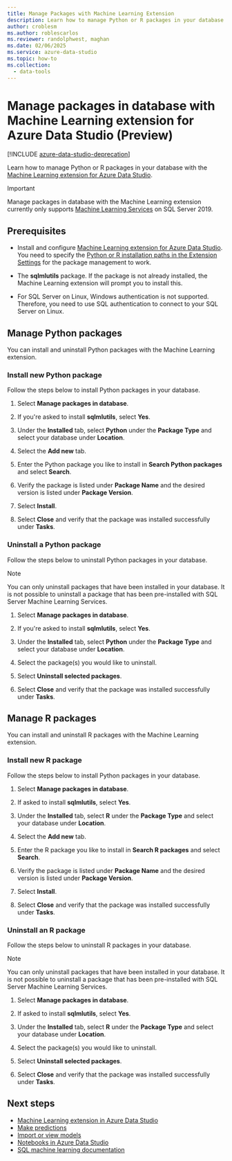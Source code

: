 ```yaml
---
title: Manage Packages with Machine Learning Extension
description: Learn how to manage Python or R packages in your database with the [Machine Learning extension for Azure Data Studio.
author: croblesm
ms.author: roblescarlos
ms.reviewer: randolphwest, maghan
ms.date: 02/06/2025
ms.service: azure-data-studio
ms.topic: how-to
ms.collection:
  - data-tools
---
```


# Manage packages in database with Machine Learning extension for Azure Data Studio (Preview)

[!INCLUDE [azure-data-studio-deprecation](../includes/azure-data-studio-deprecation.md)]

Learn how to manage Python or R packages in your database with the [Machine Learning extension for Azure Data Studio](machine-learning-extension.md).

> [!IMPORTANT]
> Manage packages in database with the Machine Learning extension currently only supports [Machine Learning Services](/sql/machine-learning/sql-server-machine-learning-services) on SQL Server 2019.

## Prerequisites

- Install and configure [Machine Learning extension for Azure Data Studio](machine-learning-extension.md). You need to specify the [Python or R installation paths in the Extension Settings](machine-learning-extension.md#settings) for the package management to work.

- The **sqlmlutils** package. If the package is not already installed, the Machine Learning extension will prompt you to install this.

- For SQL Server on Linux, Windows authentication is not supported. Therefore, you need to use SQL authentication to connect to your SQL Server on Linux.

## Manage Python packages

You can install and uninstall Python packages with the Machine Learning extension.

### Install new Python package

Follow the steps below to install Python packages in your database.

1. Select **Manage packages in database**.

1. If you're asked to install **sqlmlutils**, select **Yes**.

1. Under the **Installed** tab, select **Python** under the **Package Type** and select your database under **Location**.

1. Select the **Add new** tab.

1. Enter the Python package you like to install in **Search Python packages** and select **Search**.

1. Verify the package is listed under **Package Name** and the desired version is listed under **Package Version**.

1. Select **Install**.

1. Select **Close** and verify that the package was installed successfully under **Tasks**.

### Uninstall a Python package

Follow the steps below to uninstall Python packages in your database.

> [!NOTE]
> You can only uninstall packages that have been installed in your database. It is not possible to uninstall a package that has been pre-installed with SQL Server Machine Learning Services.

1. Select **Manage packages in database**.

1. If you're asked to install **sqlmlutils**, select **Yes**.

1. Under the **Installed** tab, select **Python** under the **Package Type** and select your database under **Location**.

1. Select the package(s) you would like to uninstall.

1. Select **Uninstall selected packages**.

1. Select **Close** and verify that the package was installed successfully under **Tasks**.

## Manage R packages

You can install and uninstall R packages with the Machine Learning extension.

### Install new R package

Follow the steps below to install Python packages in your database.

1. Select **Manage packages in database**.

1. If asked to install **sqlmlutils**, select **Yes**.

1. Under the **Installed** tab, select **R** under the **Package Type** and select your database under **Location**.

1. Select the **Add new** tab.

1. Enter the R package you like to install in **Search R packages** and select **Search**.

1. Verify the package is listed under **Package Name** and the desired version is listed under **Package Version**.

1. Select **Install**.

1. Select **Close** and verify that the package was installed successfully under **Tasks**.

### Uninstall an R package

Follow the steps below to uninstall R packages in your database.

> [!NOTE]
> You can only uninstall packages that have been installed in your database. It is not possible to uninstall a package that has been pre-installed with SQL Server Machine Learning Services.

1. Select **Manage packages in database**.

1. If asked to install **sqlmlutils**, select **Yes**.

1. Under the **Installed** tab, select **R** under the **Package Type** and select your database under **Location**.

1. Select the package(s) you would like to uninstall.

1. Select **Uninstall selected packages**.

1. Select **Close** and verify that the package was installed successfully under **Tasks**.

## Next steps

- [Machine Learning extension in Azure Data Studio](machine-learning-extension.md)
- [Make predictions](machine-learning-extension-predictions.md)
- [Import or view models](machine-learning-extension-import-view-models.md)
- [Notebooks in Azure Data Studio](../notebooks/notebooks-guidance.md)
- [SQL machine learning documentation](/sql/machine-learning/index)
